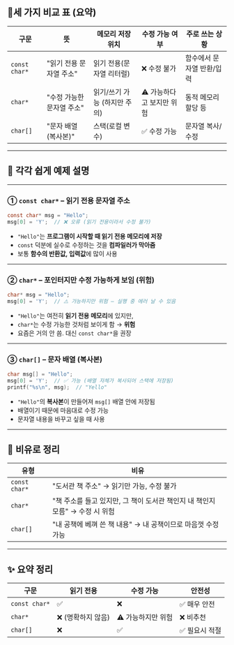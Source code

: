 ## 🧃세 가지 비교 표 (요약)

| 구문         | 뜻 | 메모리 저장 위치 | 수정 가능 여부 | 주로 쓰는 상황 |
|--------------|----|------------------|----------------|----------------|
| `const char*`| "읽기 전용 문자열 주소" | 읽기 전용(문자열 리터럴) | ❌ 수정 불가 | 함수에서 문자열 반환/입력 |
| `char*`      | "수정 가능한 문자열 주소" | 읽기/쓰기 가능 (하지만 주의) | ⚠️ 가능하다고 보지만 위험 | 동적 메모리 할당 등 |
| `char[]`     | "문자 배열 (복사본)" | 스택(로컬 변수) | ✅ 수정 가능 | 문자열 복사/수정 |

---

## 📌 각각 쉽게 예제 설명

---

### ① `const char*` – **읽기 전용 문자열 주소**

```c
const char* msg = "Hello";
msg[0] = 'Y';  // ❌ 오류 (읽기 전용이라서 수정 불가)
```

- `"Hello"`는 **프로그램이 시작할 때 읽기 전용 메모리에 저장**
- `const` 덕분에 실수로 수정하는 것을 **컴파일러가 막아줌**
- 보통 **함수의 반환값, 입력값**에 많이 사용

---

### ② `char*` – **포인터지만 수정 가능하게 보임 (위험)**

```c
char* msg = "Hello";
msg[0] = 'Y';  // ⚠️ 가능하지만 위험 — 실행 중 에러 날 수 있음
```

- `"Hello"`는 여전히 **읽기 전용 메모리**에 있지만,
- `char*`는 수정 가능한 것처럼 보이게 함 → **위험**
- 요즘은 거의 안 씀. 대신 `const char*`을 권장

---

### ③ `char[]` – **문자 배열 (복사본)**

```c
char msg[] = "Hello";
msg[0] = 'Y';  // ✅ 가능 (배열 자체가 복사되어 스택에 저장됨)
printf("%s\n", msg);  // "Yello"
```

- `"Hello"`의 **복사본**이 만들어져 `msg[]` 배열 안에 저장됨
- 배열이기 때문에 마음대로 수정 가능
- 문자열 내용을 바꾸고 싶을 때 사용

---

## 🧠 비유로 정리

| 유형 | 비유 |
|------|------|
| `const char*` | "도서관 책 주소" → 읽기만 가능, 수정 불가 |
| `char*` | "책 주소를 들고 있지만, 그 책이 도서관 책인지 내 책인지 모름" → 수정 시 위험 |
| `char[]` | "내 공책에 베껴 쓴 책 내용" → 내 공책이므로 마음껏 수정 가능 |

---

## ✨ 요약 정리

| 구문         | 읽기 전용 | 수정 가능 | 안전성 |
|--------------|------------|------------|--------|
| `const char*`| ✅         | ❌         | ✅ 매우 안전 |
| `char*`      | ❌ (명확하지 않음) | ⚠️ 가능하지만 위험 | ❌ 비추천 |
| `char[]`     | ❌         | ✅         | ✅ 필요시 적절 |
